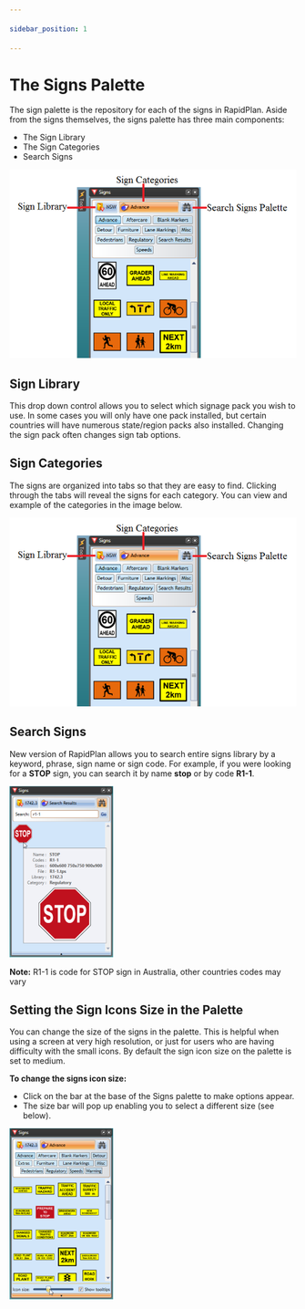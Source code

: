 ```yaml
---

sidebar_position: 1

---
```

# The Signs Palette

The sign palette is the repository for each of the signs in RapidPlan. Aside from the signs themselves, the signs palette has three main components:

- The Sign Library
- The Sign Categories
- Search Signs

![Signs_Palette](./assets/Signs_Palette.png)

## Sign Library

This drop down control allows you to select which signage pack you wish to use. In some cases you will only have one pack installed, but certain countries will have numerous state/region packs also installed. Changing the sign pack often changes sign tab options.

## Sign Categories

The signs are organized into tabs so that they are easy to find. Clicking through the tabs will reveal the
signs for each category. You can view and example of the categories in the image below.

![signs palette](./assets/Signs_Palette.png)

## Search Signs

New version of RapidPlan allows you to search entire signs library by a keyword, phrase, sign name or sign code. For example, if you were looking for a **STOP** sign, you can search it by name **stop** or by code **R1-1**.

![Sign_search](./assets/Sign_search.png)

**Note:** R1-1 is code for STOP sign in Australia, other countries codes may vary

## Setting the Sign Icons Size in the Palette

You can change the size of the signs in the palette. This is helpful when using a screen at very high resolution, or just for users who are having difficulty with the small icons. By default the sign icon size on the palette is set to medium.

**To change the signs icon size:**

- Click on the bar at the base of the Signs palette to make options appear.
- The size bar will pop up enabling you to select a different size (see below).

![Icon_Size_Bar](./assets/Icon_Size_Bar.png)
